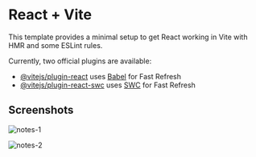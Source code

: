 # React + Vite

This template provides a minimal setup to get React working in Vite with HMR and some ESLint rules.

Currently, two official plugins are available:

- [@vitejs/plugin-react](https://github.com/vitejs/vite-plugin-react/blob/main/packages/plugin-react/README.md) uses [Babel](https://babeljs.io/) for Fast Refresh
- [@vitejs/plugin-react-swc](https://github.com/vitejs/vite-plugin-react-swc) uses [SWC](https://swc.rs/) for Fast Refresh

## Screenshots

![notes-1](https://github.com/AdrianGroszek/noteapp-react/assets/93031418/65b29732-43eb-4ff1-a49d-88a232f894cc)

![notes-2](https://github.com/AdrianGroszek/noteapp-react/assets/93031418/0b62626e-bc84-4d5b-8f3f-446d8f6c8e5f)
